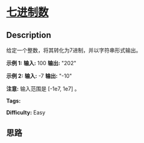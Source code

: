 # [七进制数][title]

## Description

给定一个整数，将其转化为7进制，并以字符串形式输出。

**示例 1:**
            **输入:** 100    **输出:** "202"    

**示例 2:**
            **输入:** -7    **输出:** "-10"    

**注意:** 输入范围是 [-1e7, 1e7] 。


**Tags:** 

**Difficulty:** Easy

## 思路

[title]: https://leetcode-cn.com/problems/base-7
